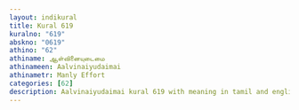 ```yaml
---
layout: indikural
title: Kural 619
kuralno: "619"
abskno: "0619"
athino: "62"
athiname: ஆள்வினையுடைமை
athinameen: Aalvinaiyudaimai
athinametr: Manly Effort
categories: [62]
description: Aalvinaiyudaimai kural 619 with meaning in tamil and english 
---
```


